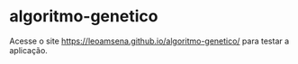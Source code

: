 # algoritmo-genetico

Acesse o site https://leoamsena.github.io/algoritmo-genetico/ para testar a aplicação.
